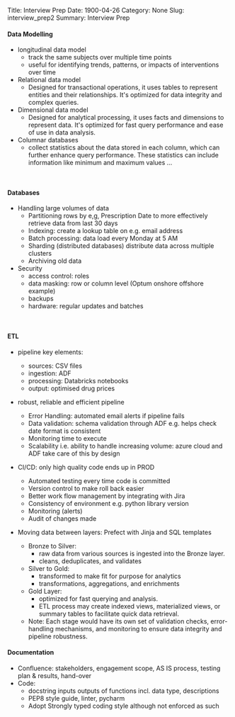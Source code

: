 Title: Interview Prep
Date: 1900-04-26
Category: None
Slug: interview_prep2
Summary: Interview Prep

#### Data Modelling

* longitudinal data model
  + track the same subjects over multiple time points
  + useful for identifying trends, patterns, or impacts of interventions over time
* Relational data model
  + Designed for transactional operations, it uses tables to represent entities and their relationships. It's optimized for data integrity and complex queries.
* Dimensional data model
  + Designed for analytical processing, it uses facts and dimensions to represent data. It's optimized for fast query performance and ease of use in data analysis.
* Columnar databases
  + collect statistics about the data stored in each column, which can further enhance query performance. These statistics can include information like minimum and maximum values …

<br>

#### Databases

* Handling large volumes of data
  + Partitioning rows by e,g, Prescription Date to more effectively retrieve data from last 30 days 
  + Indexing: create a lookup table on e.g. email address
  + Batch processing: data load every Monday at 5 AM
  + Sharding (distributed databases) distribute data across multiple clusters
  + Archiving old data
* Security
  + access control: roles 
  + data masking: row or column level (Optum onshore offshore example)
  + backups
  + hardware: regular updates and batches

<br>

#### ETL

* pipeline key elements: 
  + sources: CSV files
  + ingestion: ADF
  + processing: Databricks notebooks
  + output: optimised drug prices
* robust, reliable and efficient pipeline
  + Error Handling: automated email alerts if pipeline fails
  + Data validation: schema validation through ADF e.g. helps check date format is consistent
  + Monitoring time to execute
  + Scalability i.e. ability to handle increasing volume: azure cloud and ADF take care of this by design
* CI/CD: only high quality code ends up in PROD
  + Automated testing every time code is committed
  + Version control to make roll back easier
  + Better work flow management by integrating with Jira
  + Consistency of environment e.g. python library version
  + Monitoring (alerts)
  + Audit of changes made

* Moving data between layers: Prefect with Jinja and SQL templates
  - Bronze to Silver:		
    + raw data from various sources is ingested into the Bronze layer. 
    + cleans, deduplicates, and validates
  - Silver to Gold: 
    + transformed to make fit for purpose for analytics
    + transformations, aggregations, and enrichments
  - Gold Layer: 
    + optimized for fast querying and analysis. 
    + ETL process may create indexed views, materialized views, or summary tables to facilitate quick data retrieval.
  - Note: Each stage would have its own set of validation checks, error-handling mechanisms, and monitoring to ensure data integrity and pipeline robustness.

#### Documentation

* Confluence: stakeholders, engagement scope, AS IS process, testing plan & results, hand-over
* Code: 
  - docstring inputs outputs of functions incl. data type, descriptions 
  - PEP8 style guide, linter, pycharm
  - Adopt Strongly typed coding style although not enforced as such


